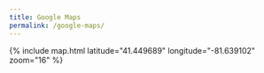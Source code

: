 ```yaml
---
title: Google Maps
permalink: /google-maps/
---
```


{% include map.html latitude="41.449689" longitude="-81.639102" zoom="16" %}
